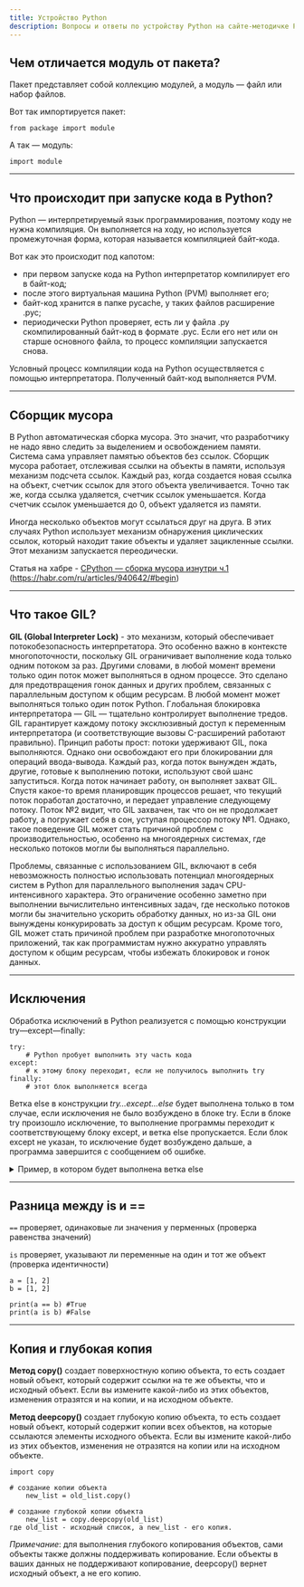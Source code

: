 ```yaml
---
title: Устройство Python
description: Вопросы и ответы по устройству Python на сайте-методичке Python FAQ.
---
```



## Чем отличается модуль от пакета?
Пакет представляет собой коллекцию модулей, а модуль — файл или набор файлов.

Вот так импортируется пакет:

    from package import module

А так — модуль:

    import module

---

## Что происходит при запуске кода в Python?
Python — интерпретируемый язык программирования, поэтому коду не нужна компиляция. Он выполняется на ходу, но используется промежуточная форма, которая называется компиляцией байт-кода.

Вот как это происходит под капотом:
- при первом запуске кода на Python интерпретатор компилирует его в байт-код;
- после этого виртуальная машина Python (PVM) выполняет его;
- байт-код хранится в папке pycache, у таких файлов расширение .pyc;
- периодически Python проверяет, есть ли у файла .py скомпилированный байт-код в формате .pyc. Если его нет или он старше основного файла, то процесс компиляции запускается снова.

Условный процесс компиляции кода на Python осуществляется с помощью интерпретатора. Полученный байт-код выполняется PVM.

---

## Сборщик мусора
В Python автоматическая сборка мусора. Это значит, что разработчику не надо явно следить за выделением и освобождением памяти. Система сама управляет памятью объектов без ссылок.
Сборщик мусора работает, отслеживая ссылки на объекты в памяти, используя механизм подсчета ссылок. Каждый раз, когда создается новая ссылка на объект, счетчик ссылок для этого объекта увеличивается. Точно так же, когда ссылка удаляется, счетчик ссылок уменьшается.
Когда счетчик ссылок уменьшается до 0, объект удаляется из памяти.

Иногда несколько объектов могут ссылаться друг на друга. В этих случаях Python использует механизм обнаружения циклических ссылок, который находит такие объекты и удаляет зацикленные ссылки.
Этот механизм запускается переодически.

Статья на хабре - [CPython — сборка мусора изнутри ч.1 ](https://habr.com/ru/articles/940642/#begin) (https://habr.com/ru/articles/940642/#begin)

---

## Что такое GIL?
**GIL (Global Interpreter Lock)** - это механизм, который обеспечивает потокобезопасность интерпретатора. Это особенно важно в контексте многопоточности, поскольку GIL ограничивает выполнение кода только одним потоком за раз. Другими словами, в любой момент времени только один поток может выполняться в одном процессе. Это сделано для предотвращения гонок данных и других проблем, связанных с параллельным доступом к общим ресурсам.
В любой момент может выполняться только один поток Python. Глобальная блокировка интерпретатора — GIL — тщательно контролирует выполнение тредов. GIL гарантирует каждому потоку эксклюзивный доступ к переменным интерпретатора (и соответствующие вызовы C-расширений работают правильно).
Принцип работы прост: потоки удерживают GIL, пока выполняются. Однако они освобождают его при блокировании для операций ввода-вывода. Каждый раз, когда поток вынужден ждать, другие, готовые к выполнению потоки, используют свой шанс запуститься.
Когда поток начинает работу, он выполняет захват GIL. Спустя какое-то время планировщик процессов решает, что текущий поток поработал достаточно, и передает управление следующему потоку. Поток №2 видит, что GIL захвачен, так что он не продолжает работу, а погружает себя в сон, уступая процессор потоку №1.
Однако, такое поведение GIL может стать причиной проблем с производительностью, особенно на многоядерных системах, где несколько потоков могли бы выполняться параллельно.

Проблемы, связанные с использованием GIL, включают в себя невозможность полностью использовать потенциал многоядерных систем в Python для параллельного выполнения задач CPU-интенсивного характера. Это ограничение особенно заметно при выполнении вычислительно интенсивных задач, где несколько потоков могли бы значительно ускорить обработку данных, но из-за GIL они вынуждены конкурировать за доступ к общим ресурсам. Кроме того, GIL может стать причиной проблем при разработке многопоточных приложений, так как программистам нужно аккуратно управлять доступом к общим ресурсам, чтобы избежать блокировок и гонок данных.

---

## Исключения

Обработка исключений в Python реализуется с помощью конструкции try—except—finally:

    try:
        # Python пробует выполнить эту часть кода
    except:
        # к этому блоку переходит, если не получилось выполнить try
    finally:
        # этот блок выполняется всегда

Ветка else в конструкции _try…except…else_ будет выполнена только в том случае, если исключения не было возбуждено в блоке try. Если в блоке try произошло исключение, то выполнение программы переходит к соответствующему блоку except, и ветка else пропускается. Если блок except не указан, то исключение будет возбуждено дальше, а программа завершится с сообщением об ошибке.

<details>
  <summary>Пример, в котором будет выполнена ветка else</summary>
    try:
       # some code here
    except:
       # code to handle the exception
    else:
       # code to execute if there is no exceptionп

Если в блоке try не возникает исключений, то выполняется код в блоке else.
</details>

---

## Разница между is и ==
`==` проверяет, одинаковые ли значения у перменных (проверка равенства значений)

`is` проверяет, указывают ли переменные на один и тот же объект (проверка идентичности)

    a = [1, 2]
    b = [1, 2]
    
    print(a == b) #True
    print(a is b) #False

---

## Копия и глубокая копия
**Метод copy()** создает поверхностную копию объекта, то есть создает новый объект, который содержит ссылки на те же объекты, что и исходный объект. Если вы измените какой-либо из этих объектов, изменения отразятся и на копии, и на исходном объекте.

**Метод deepcopy()** создает глубокую копию объекта, то есть создает новый объект, который содержит копии всех объектов, на которые ссылаются элементы исходного объекта. Если вы измените какой-либо из этих объектов, изменения не отразятся на копии или на исходном объекте.

    import copy
    
    # создание копии объекта
        new_list = old_list.copy()
    
    # создание глубокой копии объекта
        new_list = copy.deepcopy(old_list)
    где old_list - исходный список, а new_list - его копия.

_Примечание_: для выполнения глубокого копирования объектов, сами объекты также должны поддерживать копирование. Если объекты в ваших данных не поддерживают копирование, deepcopy() вернет исходный объект, а не его копию.
